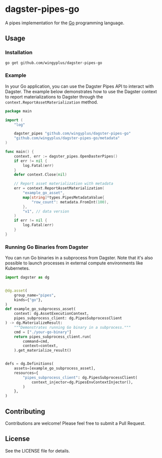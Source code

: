 # dagster-pipes-go

A pipes implementation for the [Go](https://golang.org/) programming language.

## Usage

### Installation

```sh
go get github.com/wingyplus/dagster-pipes-go
```

### Example

In your Go application, you can use the Dagster Pipes API to interact with Dagster. The example below demonstrates how to use the Dagster context to report materializations to Dagster through the `context.ReportAssetMaterialization` method.

```go
package main

import (
    "log"

    dagster_pipes "github.com/wingyplus/dagster-pipes-go"
    "github.com/wingyplus/dagster-pipes-go/metadata"
)

func main() {
    context, err := dagster_pipes.OpenDasterPipes()
    if err != nil {
        log.Fatal(err)
    }
    defer context.Close(nil)

    // Report asset materialization with metadata
    err = context.ReportAssetMaterialization(
        "example_go_asset",
        map[string]*types.PipesMetadataValue{
            "row_count": metadata.FromInt(100),
        },
        "v1", // data version
    )
    if err != nil {
        log.Fatal(err)
    }
}
```

### Running Go Binaries from Dagster

You can run Go binaries in a subprocess from Dagster. Note that it's also possible to launch processes in external compute environments like Kubernetes.

```python
import dagster as dg


@dg.asset(
    group_name="pipes",
    kinds={"go"},
)
def example_go_subprocess_asset(
    context: dg.AssetExecutionContext,
    pipes_subprocess_client: dg.PipesSubprocessClient
) -> dg.MaterializeResult:
    """Demonstrates running Go binary in a subprocess."""
    cmd = ["./your-go-binary"]
    return pipes_subprocess_client.run(
        command=cmd,
        context=context,
    ).get_materialize_result()


defs = dg.Definitions(
    assets=[example_go_subprocess_asset],
    resources={
        "pipes_subprocess_client": dg.PipesSubprocessClient(
            context_injector=dg.PipesEnvContextInjector(),
        )
    },
)
```

## Contributing

Contributions are welcome! Please feel free to submit a Pull Request.

## License

See the LICENSE file for details.
